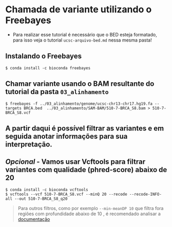 # Chamada de variante utilizando o Freebayes

* Para realizar esse tutorial é necessário que o BED esteja formatado, para isso veja o tutorial `ucsc-arquivo-bed.md` nessa mesma pasta!

## Instalando o Freebayes

```
$ conda install -c bioconda freebayes
```

## Chamar variante usando o BAM resultante do tutorial da pasta `03_alinhamento`

```
$ freebayes -f ../03_alinhamento/genome/ucsc-chr13-chr17.hg19.fa --targets BRCA.bed  ../03_alinhamento/SAM-BAM/510-7-BRCA_S8.bam > 510-7-BRCA_S8.vcf
```

## A partir daqui é possível filtrar as variantes e em seguida anotar informações para sua interpretação.

## *Opcional* - Vamos usar Vcftools para filtrar variantes com qualidade (phred-score) abaixo de 20

```
$ conda install -c bioconda vcftools
$ vcftools --vcf 510-7-BRCA_S8.vcf --minQ 20 --recode --recode-INFO-all --out 510-7-BRCA_S8_q20
```

> Para outros filtros, como por exemplo `--min-meanDP 10` que filtra fora regiões com profundidade abaixo de 10 , é recomendado analisar a [documentação](https://vcftools.github.io/man_latest.html)
